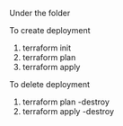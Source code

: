 Under the folder

To create deployment 
1. terraform init
2. terraform plan
3. terraform apply

To delete deployment 
1. terraform plan -destroy
2. terraform apply -destroy
